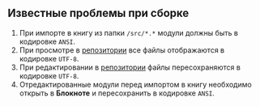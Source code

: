 ﻿## Известные проблемы при сборке

1. При импорте в книгу из папки `/src/*.*` модули должны быть в кодировке `ANSI`.
2. При просмотре в [репозитории] все файлы отображаются в кодировке `UTF-8`.
3. При редактировании в [репозитории] файлы пересохраняются в кодировке `UTF-8`.
4. Отредактированные модули перед импортом в книгу необходимо открыть в **Блокноте** и пересохранить в кодировке `ANSI`.

[репозитории]://github.com/bopoh13/StatsOKM/tree/dev/src